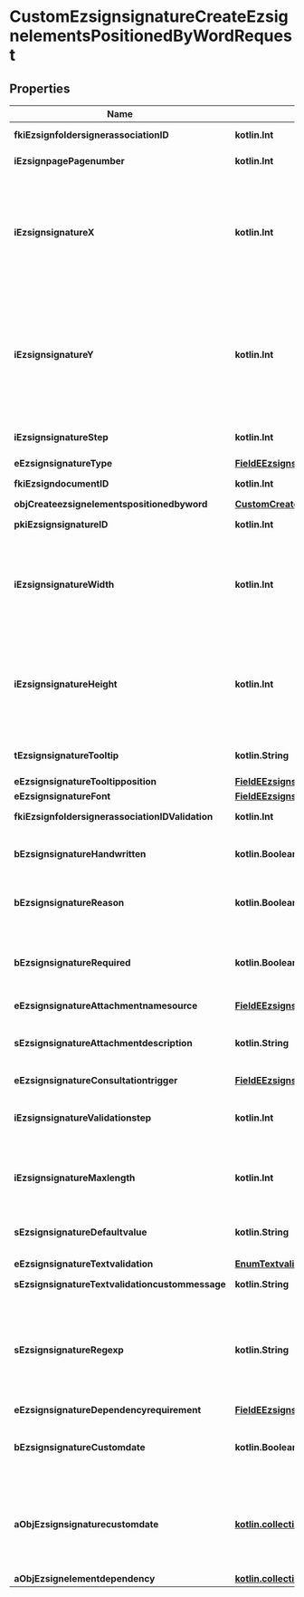 
# CustomEzsignsignatureCreateEzsignelementsPositionedByWordRequest

## Properties
| Name | Type | Description | Notes |
| ------------ | ------------- | ------------- | ------------- |
| **fkiEzsignfoldersignerassociationID** | **kotlin.Int** | The unique ID of the Ezsignfoldersignerassociation |  |
| **iEzsignpagePagenumber** | **kotlin.Int** | The page number in the Ezsigndocument |  |
| **iEzsignsignatureX** | **kotlin.Int** | The X coordinate (Horizontal) where to put the Ezsignsignature on the page.  Coordinate is calculated at 100dpi (dot per inch). So for example, if you want to put the Ezsignsignature 2 inches from the left border of the page, you would use \&quot;200\&quot; for the X coordinate. |  |
| **iEzsignsignatureY** | **kotlin.Int** | The Y coordinate (Vertical) where to put the Ezsignsignature on the page.  Coordinate is calculated at 100dpi (dot per inch). So for example, if you want to put the Ezsignsignature 3 inches from the top border of the page, you would use \&quot;300\&quot; for the Y coordinate. |  |
| **iEzsignsignatureStep** | **kotlin.Int** | The step when the Ezsignsigner will be invited to sign |  |
| **eEzsignsignatureType** | [**FieldEEzsignsignatureType**](FieldEEzsignsignatureType.md) |  |  |
| **fkiEzsigndocumentID** | **kotlin.Int** | The unique ID of the Ezsigndocument |  |
| **objCreateezsignelementspositionedbyword** | [**CustomCreateEzsignelementsPositionedByWordRequest**](CustomCreateEzsignelementsPositionedByWordRequest.md) |  |  |
| **pkiEzsignsignatureID** | **kotlin.Int** | The unique ID of the Ezsignsignature |  [optional] |
| **iEzsignsignatureWidth** | **kotlin.Int** | The width of the Ezsignsignature.  Size is calculated at 100dpi (dot per inch). So for example, if you want the Ezsignsignature to have a width of 2 inches, you would use \&quot;200\&quot; for the iEzsignsignatureWidth. |  [optional] |
| **iEzsignsignatureHeight** | **kotlin.Int** | The height of the Ezsignsignature.  Size is calculated at 100dpi (dot per inch). So for example, if you want the Ezsignsignature to have an height of 2 inches, you would use \&quot;200\&quot; for the iEzsignsignatureHeight. |  [optional] |
| **tEzsignsignatureTooltip** | **kotlin.String** | A tooltip that will be presented to Ezsignsigner about the Ezsignsignature |  [optional] |
| **eEzsignsignatureTooltipposition** | [**FieldEEzsignsignatureTooltipposition**](FieldEEzsignsignatureTooltipposition.md) |  |  [optional] |
| **eEzsignsignatureFont** | [**FieldEEzsignsignatureFont**](FieldEEzsignsignatureFont.md) |  |  [optional] |
| **fkiEzsignfoldersignerassociationIDValidation** | **kotlin.Int** | The unique ID of the Ezsignfoldersignerassociation |  [optional] |
| **bEzsignsignatureHandwritten** | **kotlin.Boolean** | Whether the Ezsignsignature must be handwritten or not when eEzsignsignatureType &#x3D; Signature. |  [optional] |
| **bEzsignsignatureReason** | **kotlin.Boolean** | Whether the Ezsignsignature must include a reason or not when eEzsignsignatureType &#x3D; Signature. |  [optional] |
| **bEzsignsignatureRequired** | **kotlin.Boolean** | Whether the Ezsignsignature is required or not. This field is relevant only with Ezsignsignature with eEzsignsignatureType &#x3D; Attachments, Text or Textarea. |  [optional] |
| **eEzsignsignatureAttachmentnamesource** | [**FieldEEzsignsignatureAttachmentnamesource**](FieldEEzsignsignatureAttachmentnamesource.md) |  |  [optional] |
| **sEzsignsignatureAttachmentdescription** | **kotlin.String** | The description attached to the attachment name added in Ezsignsignature of eEzsignsignatureType Attachments |  [optional] |
| **eEzsignsignatureConsultationtrigger** | [**FieldEEzsignsignatureConsultationtrigger**](FieldEEzsignsignatureConsultationtrigger.md) |  |  [optional] |
| **iEzsignsignatureValidationstep** | **kotlin.Int** | The step when the Ezsignsigner will be invited to validate the Ezsignsignature of eEzsignsignatureType Attachments |  [optional] |
| **iEzsignsignatureMaxlength** | **kotlin.Int** | The maximum length for the value in the Ezsignsignature  This can only be set if eEzsignsignatureType is **FieldText** or **FieldTextarea** |  [optional] |
| **sEzsignsignatureDefaultvalue** | **kotlin.String** | The default value for the Ezsignsignature  You can use the codes below and they will be replaced at signature time.    | Code | Description | Example | | ------------------------- | ------------ | ------------ | | {sUserFirstname} | The first name of the contact | John | | {sUserLastname} | The last name of the contact | Doe | | {sUserJobtitle} | The job title | Sales Representative | | {sCompany} | Company name | eZmax Solutions Inc. | | {sEmailAddress} | The email address | email@example.com | | {sPhoneE164} | A phone number in E.164 Format | +15149901516 | | {sPhoneE164Cell} | A phone number in E.164 Format | +15149901516 | |  [optional] |
| **eEzsignsignatureTextvalidation** | [**EnumTextvalidation**](EnumTextvalidation.md) |  |  [optional] |
| **sEzsignsignatureTextvalidationcustommessage** | **kotlin.String** | Description of validation rule. Show by signatory. |  [optional] |
| **sEzsignsignatureRegexp** | **kotlin.String** | A regular expression to indicate what values are acceptable for the Ezsignsignature.  This can only be set if eEzsignsignatureType is **FieldText** or **FieldTextarea** and eEzsignsignatureTextvalidation is **Custom** |  [optional] |
| **eEzsignsignatureDependencyrequirement** | [**FieldEEzsignsignatureDependencyrequirement**](FieldEEzsignsignatureDependencyrequirement.md) |  |  [optional] |
| **bEzsignsignatureCustomdate** | **kotlin.Boolean** | Whether the Ezsignsignature has a custom date format or not. (Only possible when eEzsignsignatureType is **Name** or **Handwritten**) |  [optional] |
| **aObjEzsignsignaturecustomdate** | [**kotlin.collections.List&lt;EzsignsignaturecustomdateRequestCompound&gt;**](EzsignsignaturecustomdateRequestCompound.md) | An array of custom date blocks that will be filled at the time of signature.  Can only be used if bEzsignsignatureCustomdate is true.  Use an empty array if you don&#39;t want to have a date at all. |  [optional] |
| **aObjEzsignelementdependency** | [**kotlin.collections.List&lt;EzsignelementdependencyRequestCompound&gt;**](EzsignelementdependencyRequestCompound.md) |  |  [optional] |



